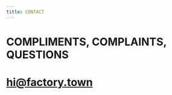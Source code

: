 ```yaml
---
title: CONTACT
---
```


# COMPLIMENTS, COMPLAINTS, QUESTIONS

# [hi@factory.town](mailto:hi@factory.town)